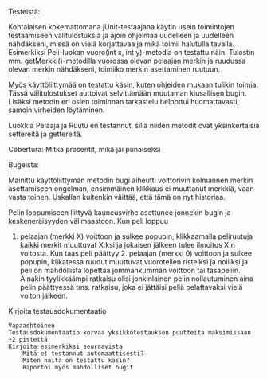 Testeistä:

Kohtalaisen kokemattomana jUnit-testaajana käytin usein toimintojen testaamiseen välitulostuksia ja ajoin ohjelmaa
uudelleen ja uudelleen nähdäkseni, missä on vielä korjattavaa ja mikä toimii halutulla tavalla. Esimerkiksi Peli-luokan 
vuoro(int x, int y)-metodia on testattu näin. Tulostin mm. getMerkki()-metodilla vuorossa olevan pelaajan merkin ja ruudussa olevan merkin nähdäkseni, toimiiko merkin asettaminen ruutuun.

Myös käyttöliittymää on testattu käsin, kuten ohjeiden mukaan tulikin toimia. Tässä välitulostukset auttoivat selvittämään 
muutaman kiusallisen bugin. Lisäksi metodin eri osien toiminnan tarkastelu helpottui huomattavasti, samoin virheiden 
löytäminen.

Luokkia Pelaaja ja Ruutu en testannut, sillä niiden metodit ovat yksinkertaisia settereitä ja gettereitä.

Cobertura:
Mitkä prosentit, mikä jäi punaiseksi

Bugeista:

Mainittu käyttöliittymän metodin bugi aiheutti voittorivin kolmannen merkin asettamiseen ongelman, ensimmäinen klikkaus 
ei muuttanut merkkiä, vaan vasta toinen. Uskallan kuitenkin väittää, että tämä on nyt historiaa. 

Pelin loppumiseen liittyvä kauneusvirhe asettunee jonnekin bugin ja keskeneräisyyden välimaastoon. Kun peli loppuu
1. pelaajan (merkki X) voittoon ja sulkee popupin, klikkaamalla peliruutuja kaikki merkit muuttuvat X:ksi ja jokaisen 
jälkeen tulee ilmoitus X:n voitosta. Kun taas peli päättyy 2. pelaajan (merkki 0) voittoon ja sulkee popupin, klikatessa
ruudut muuttuvat vuorotellen risteiksi ja nolliksi ja peli on mahdollista lopettaa jommankumman voittoon tai tasapeliin.
Ainakin tyylikkäämpi ratkaisu olisi jonkinlainen pelin nollautuminen aina pelin päättyessä tms. ratkaisu, joka ei jättäisi
peliä pelattavaksi vielä voiton jälkeen.

Kirjoita testausdokumentaatio

    Vapaaehtoinen
    Testausdokumentaatio korvaa yksikkötestauksen puutteita maksimissaan +2 pistettä
    Kirjoita esimerkiksi seuraavista
        Mitä et testannut automaattisesti?
        Miten näitä on testattu käsin?
        Raportoi myös mahdolliset bugit
